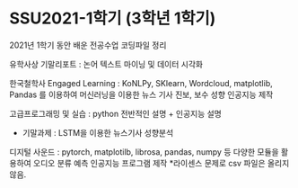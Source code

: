 # SSU2021-1학기 (3학년 1학기)

2021년 1학기 동안 배운 전공수업 코딩파일 정리

유학사상 기말리포트 : 논어 텍스트 마이닝 및 데이터 시각화

한국철학사 Engaged Learning : KoNLPy, SKlearn, Wordcloud, matplotlib, Pandas 를 이용하여 머신러닝을 이용한 뉴스 기사 진보, 보수 성향 인공지능 제작

고급프로그래밍 및 실습 : python 전반적인 설명 + 인공지능 설명
- 기말과제 : LSTM을 이용한 뉴스기사 성향분석

디지털 사운드 : pytorch, matplotilb, librosa, pandas, numpy 등 다양한 모듈을 활용하여 오디오 분류 예측 인공지능 프로그램 제작
*라이센스 문제로 csv 파일은 올리지 않음. 


